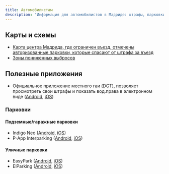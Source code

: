 ```yaml
---
title: Автомобилистам
description: "Информация для автомобилистов в Мадриде: штрафы, парковки, зоны пониженных выбросов, полезные приложения"
---
```


## Карты и схемы

- [Карта центра Мадрида, где ограничен въезд, отмечены авторизованные парковки, которые спасают от штрафа за въезд](https://www.madrid.es/UnidadesDescentralizadas/UDCMovilidadTransportes/AreaCentral/02Ambito/Madrid%20Central_271219.pdf)
- [Зоны пониженных выбросов](https://www.madrid.es/portales/munimadrid/es/Inicio/Movilidad-y-transportes/Zonas-de-Bajas-Emisiones/Madrid-Zona-de-Bajas-Emisiones/Madrid-Zona-de-Bajas-Emisiones-ZBE-/?vgnextfmt=default&vgnextoid=93e63877029eb710VgnVCM1000001d4a900aRCRD&vgnextchannel=d2d2edf0f70ab710VgnVCM2000001f4a900aRCRD)

## Полезные приложения

- Официальное приложение местного гаи (DGT), позволяет просмотреть свои штрафы и показать вод.права в электронном виде ([Android](https://play.google.com/store/apps/details?id=com.dgt.midgt), [iOS](https://apps.apple.com/es/app/midgt/id1463054197?platform=iphone))

### Парковки

#### Подземные/гаражные парковки

- Indigo Neo ([Android](https://play.google.com/store/apps/details?id=com.opngo.live), [iOS](https://apps.apple.com/es/app/indigo-neo-ex-opngo/id1109398417))
- P-App Interparking ([Android](https://play.google.com/store/apps/details?id=ipkhApp.Droid), [iOS](https://apps.apple.com/es/app/p-app/id1219330408))

#### Уличные парковки

- EasyPark ([Android](https://play.google.com/store/apps/details?id=dk.easypark.android), [iOS](https://apps.apple.com/es/app/easypark-parking-made-easy/id449594317?l=en-GB))
- ElParking ([Android](https://play.google.com/store/apps/details?id=com.elparking.elparking), [iOS](https://apps.apple.com/es/app/elparking-app-para-conductores/id1120207710))
